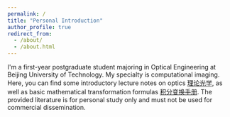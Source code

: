 ```yaml
---
permalink: /
title: "Personal Introduction"
author_profile: true
redirect_from: 
  - /about/
  - /about.html
---
```


I'm a first-year postgraduate student majoring in Optical Engineering at Beijing University of Technology. My specialty is computational imaging. Here, you can find some introductory lecture notes on optics [理论光学](../assets/理论光学_CLDeng.pdf), as well as basic mathematical transformation formulas [积分变换手册](../assets/积分变换手册.pdf). The provided literature is for personal study only and must not be used for commercial dissemination.
